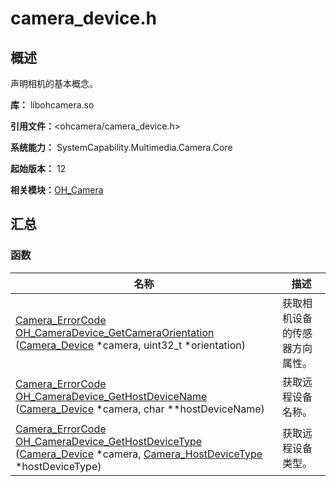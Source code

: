 # camera_device.h


## 概述

声明相机的基本概念。

**库：** libohcamera.so

**引用文件：**&lt;ohcamera/camera_device.h&gt;

**系统能力：** SystemCapability.Multimedia.Camera.Core

**起始版本：** 12

**相关模块：**[OH_Camera](_o_h___camera.md)


## 汇总


### 函数

| 名称 | 描述 | 
| -------- | -------- |
| [Camera_ErrorCode](_o_h___camera.md#camera_errorcode) [OH_CameraDevice_GetCameraOrientation](_o_h___camera.md#oh_cameradevice_getcameraorientation) ([Camera_Device](_camera___device.md) \*camera, uint32_t \*orientation) | 获取相机设备的传感器方向属性。  | 
| [Camera_ErrorCode](_o_h___camera.md#camera_errorcode) [OH_CameraDevice_GetHostDeviceName](_o_h___camera.md#oh_cameradevice_gethostdevicename) ([Camera_Device](_camera___device.md) \*camera, char \*\*hostDeviceName) | 获取远程设备名称。 | 
| [Camera_ErrorCode](_o_h___camera.md#camera_errorcode) [OH_CameraDevice_GetHostDeviceType](_o_h___camera.md#oh_cameradevice_gethostdevicetype) ([Camera_Device](_camera___device.md) \*camera, [Camera_HostDeviceType](_o_h___camera.md#camera_hostdevicetype) \*hostDeviceType) | 获取远程设备类型。 | 
